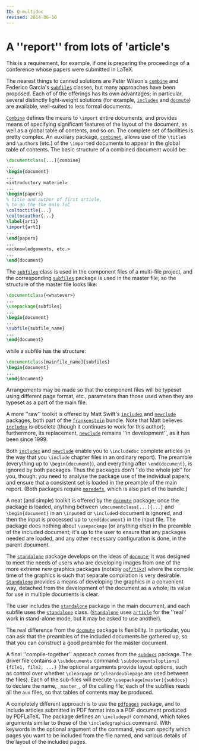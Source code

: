 ```yaml
---
ID: Q-multidoc
revised: 2014-06-10
---
```

# A ''report'' from lots of 'article's

This is a requirement, for example, if one is preparing the
proceedings of a conference whose papers were submitted in LaTeX.

The nearest things to canned solutions are Peter Wilson's
[`combine`](https://ctan.org/pkg/combine) and Federico Garcia's [`subfiles`](https://ctan.org/pkg/subfiles) classes, but
many approaches have been proposed.  Each of of the offerings has its
own advantages; in particular, several distinctly light-weight
solutions (for example, [`includex`](https://ctan.org/pkg/includex) and [`docmute`](https://ctan.org/pkg/docmute)) are
available, well-suited to less formal documents.

[`Combine`](https://ctan.org/pkg/Combine) defines the means to `\import` entire documents,
and provides means of specifying significant features of the layout of
the document, as well as a global table of contents, and so on.  The
complete set of facilities is pretty complex.  An auxiliary package,
[`combinet`](https://ctan.org/pkg/combine), allows use of the `\title`s and `\author`s
(etc.) of the `\import`ed documents to appear in the global table
of contents.  The basic structure of a combined document would be:
```latex
\documentclass[...]{combine}
...
\begin{document}
...
<introductory materiel>
...
\begin{papers}
% title and author of first article,
% to go the the main ToC
\coltoctitle{...}
\coltocauthor{...}
\label{art1}
\import{art1}
...
\end{papers}
...
<acknowledgements, etc.>
...
\end{document}
```

The [`subfiles`](https://ctan.org/pkg/subfiles) class is used in the component files of a multi-file
project, and the corresponding [`subfiles`](https://ctan.org/pkg/subfiles) package is used in the
master file; so the structure of the master file looks like:
```latex
\documentclass{<whatever>}
...
\usepackage{subfiles}
...
\begin{document}
...
\subfile{subfile_name}
...
\end{document}
```
while a subfile has the structure:
```latex
\documentclass[mainfile_name]{subfiles}
\begin{document}
...
\end{document}
```
Arrangements may be made so that the component files will
be typeset using different page format, etc., parameters than those
used when they are typeset as a part of the main file.

A more ''raw'' toolkit is offered by Matt Swift's [`includex`](https://ctan.org/pkg/includex) and
[`newclude`](https://ctan.org/pkg/newclude) packages, both part of the [`frankenstein`](https://ctan.org/pkg/frankenstein)
bundle.  Note that Matt believes [`includex`](https://ctan.org/pkg/includex) is obsolete
(though it continues to work for this author); furthermore, its
replacement, [`newclude`](https://ctan.org/pkg/newclude) remains ''in development'', as it has
been since 1999.

Both [`includex`](https://ctan.org/pkg/includex) and [`newclude`](https://ctan.org/pkg/newclude) enable you to
`\includedoc` complete articles (in the way that you
`\include` chapter files in an ordinary report).  The preamble
(everything up to `\begin{document}`), and everything after
`\end{document}`, is ignored by both packages.  Thus the
packages don't ''do the whole job'' for you, though: you need to
analyse the package use of the individual papers, and ensure that a
consistent set is loaded in the preamble of the main report.  (Both
packages require [`moredefs`](https://ctan.org/pkg/moredefs), which is also part of the
bundle.)

A neat (and simple) toolkit is offered by the
[`docmute`](https://ctan.org/pkg/docmute) package; once the package is loaded, anything
between `\documentclass[...]{...}` and
`\begin{document}` in an `\input`ed or `\include`d
document is ignored, and then the input is processed up to
`\end{document}` in the input file.  The package does nothing
about `\usepackage` (or anything else) in the preamble of the
included document; it's up to the user to ensure that any packages
needed are loaded, and any other necessary configuration is done, in
the parent document.

The [`standalone`](https://ctan.org/pkg/standalone) package develops on the ideas of
[`docmute`](https://ctan.org/pkg/docmute); it was designed to meet the needs of users who are
developing images from one of the more extreme new graphics packages
(notably [`pgf/tikz`](https://ctan.org/pkg/pgf/tikz)) where the compile time of the graphics is
such that separate compilation is very desirable.
[`Standalone`](https://ctan.org/pkg/Standalone) provides a means of developing the graphics in a
convenient way, detached from the development of the document as a
whole; its value for use in multiple documents is clear.

The user includes the [`standalone`](https://ctan.org/pkg/standalone) package in the main
document, and each subfile uses the [`standalone`](https://ctan.org/pkg/standalone) class.
([`Standalone`](https://ctan.org/pkg/Standalone) uses [`article`](https://ctan.org/pkg/article) for the ''real'' work in
stand-alone mode, but it may be asked to use another).

The real difference from the [`docmute`](https://ctan.org/pkg/docmute) package is
flexibility.  In particular, you can ask that the preambles of the
included documents be gathered up, so that you can construct a good
preamble for the master document.

A final ''compile-together'' approach comes from the [`subdocs`](https://ctan.org/pkg/subdocs)
package.  The driver file contains a `\subdocuments` command:
`\subdocuments[options]{file1, file2, ...}`
(the optional arguments provide layout options, such as control over
whether `\clearpage` or `\cleardoublepage` are used between the
files).  Each of the sub-files will execute
  `\usepackage[master]{subdocs}`
to declare the name, `_master_`, of the calling file;
each of the subfiles reads all the `aux` files, so that
tables of contents may be produced.

A completely different approach is to use the [`pdfpages`](https://ctan.org/pkg/pdfpages)
package, and to include articles submitted in PDF format into a
a PDF document produced by PDFLaTeX.  The package
defines an `\includepdf` command, which takes arguments similar to
those of the `\includegraphics` command.  With keywords in the
optional argument of the command, you can specify which pages you want
to be included from the file named, and various details of the layout
of the included pages.

